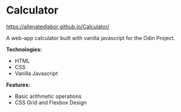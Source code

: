 # Calculator

https://alienatedlabor.github.io/Calculator/

A web-app calculator built with vanilla javascript for the Odin Project.

<strong> Technologies: </strong>

<ul>
  <li>HTML</li>
  <li>CSS</li>
  <li>Vanilla Javascript</li>
</ul>

<strong> Features: </strong>

<ul>
  <li>Basic arithmetic operations</li>
  <li>CSS Grid and Flexbox Design</li>
</ul>
